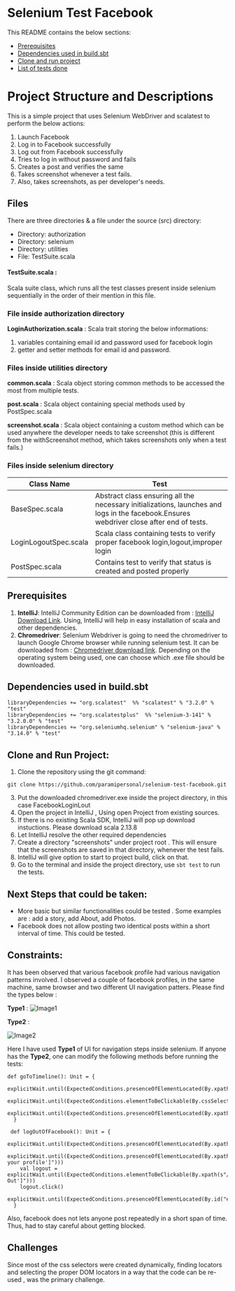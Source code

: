 # Selenium Test Facebook

This README contains the below sections:
* [Prerequisites](#prerequisites)
* [Dependencies used in build.sbt](#dependencies-used-in-buildsbt)
* [Clone and run project](#clone-and-run-project)
* [List of tests done](#list-of-tests-done)

# Project Structure and Descriptions
This is a simple project that uses Selenium WebDriver and scalatest
to perform the below actions:
1. Launch Facebook
2. Log in to Facebook successfully
3. Log out from Facebook successfully
4. Tries to log in without password and fails
5. Creates a post and verifies the same
6. Takes screenshot whenever a test fails.
7. Also, takes screenshots, as per developer's needs.

## Files
There are three directories & a file under the source (src) directory:
* Directory: authorization
* Directory: selenium
* Directory: utilities
* File: TestSuite.scala 

#### **TestSuite.scala** : 

Scala suite class, which runs all the test classes present inside selenium
sequentially in the order of their mention in this file.

### File inside **authorization** directory 

**LoginAuthorization.scala** : Scala trait storing the below informations: 
1. variables containing email id and password used for facebook login
2. getter and setter methods for email id and password.

### Files inside **utilities** directory

**common.scala** : Scala object storing common methods to be accessed the most from multiple tests.

**post.scala** : Scala object containing special methods used by PostSpec.scala

**screenshot.scala** : Scala object containing a custom method which can be used anywhere the developer needs to 
take screenshot (this is different from the withScreenshot method, which takes screenshots only when a test fails.)

### Files inside **selenium** directory

| Class Name            | Test                                                                                                                                     |
|-----------------------|------------------------------------------------------------------------------------------------------------------------------------------|
| BaseSpec.scala        | Abstract class ensuring all the necessary initializations, launches and logs in the facebook.Ensures webdriver close after end of tests. |        
| LoginLogoutSpec.scala | Scala class containing tests to verify proper facebook login,logout,improper login                                                       |
| PostSpec.scala        | Contains test to verify that status is created and posted properly                                                                       |        


## Prerequisites
1. **IntelliJ**: IntelliJ Community Edition can be downloaded from : [IntelliJ Download Link](https://www.jetbrains.com/idea/download/#section=windows). Using, IntelliJ will help in easy installation of scala and other dependencies.
2. **Chromedriver**: Selenium Webdriver is going to need the chromedriver to launch Google Chrome browser while running selenium test.
   It can be downloaded from : [Chromedriver download link](https://chromedriver.chromium.org/downloads). Depending on the operating system being
   used, one can choose which .exe file should be downloaded.

## Dependencies used in build.sbt
```
libraryDependencies += "org.scalatest"  %% "scalatest" % "3.2.0" % "test"
libraryDependencies += "org.scalatestplus"  %% "selenium-3-141" % "3.2.0.0" % "test"
libraryDependencies += "org.seleniumhq.selenium" % "selenium-java" % "3.14.0" % "test"
```

## Clone and Run Project:
1. Clone the repository using the git command:
```
git clone https://github.com/paramipersonal/selenium-test-facebook.git
```
3. Put the downloaded chromedriver.exe inside the project directory, in this case FacebookLoginLout
4. Open the project in IntelliJ , Using open Project from existing sources.
5. If there is no existing Scala SDK, IntelliJ will pop up download instuctions. Please download scala 2.13.8
6. Let IntelliJ resolve the other required dependencies
7. Create a directory "screenshots" under project root . This will ensure that the screenshots are saved in that directory, whenever the test fails.
8. IntelliJ will give option to start to project build, click on that.
9. Go to the terminal and inside the project directory, use ```sbt test``` to run the tests.

## Next Steps that could be taken: 
* More basic but similar functionalities could be tested . Some examples are : add a story, add About, add Photos.
* Facebook does not allow posting two identical posts within a short interval of time. This could be tested.

## Constraints: 

It has been observed that various facebook profile had various navigation patterns involved.
I observed a couple of facebook profiles, in the same machine, same browser and two different UI navigation patters.
Please find the types below :

**Type1** :
![Image1](https://github.com/paramipersonal/selenium-test-facebook/blob/dev/parami-branch-7/images/UI_test1.PNG)



**Type2** : 

![Image2](https://github.com/paramipersonal/selenium-test-facebook/blob/dev/parami-branch-7/images/UI_test2.PNG)


Here I have used **Type1** of UI for navigation steps inside selenium.
If anyone has the **Type2**, one can modify the following methods before running the tests: 
```
def goToTimeline(): Unit = {
    explicitWait.until(ExpectedConditions.presenceOfElementLocated(By.xpath("/html/body/div[1]/div/div[1]/div/div[1]/div[1]/div/div[1]/span/div/div[2]"))).click()
    explicitWait.until(ExpectedConditions.elementToBeClickable(By.cssSelector("a[href='/me/']"))).click()
    explicitWait.until(ExpectedConditions.presenceOfElementLocated(By.xpath("//span[.='Photos']")))
  }
```

```
 def logOutOfFacebook(): Unit = {
    explicitWait.until(ExpectedConditions.presenceOfElementLocated(By.xpath("/html/body/div[1]/div/div[1]/div/div[1]/div[1]/div/div[1]/span/div/div[2]"))).click()
    explicitWait.until(ExpectedConditions.presenceOfElementLocated(By.xpath(s"//span[.='See your profile']")))
    val logout = explicitWait.until(ExpectedConditions.elementToBeClickable(By.xpath(s"//span[.='Log Out']")))
    logout.click()
    explicitWait.until(ExpectedConditions.presenceOfElementLocated(By.id("email")))
  }
```

Also, facebook does not lets anyone post repeatedly in a short span of time. Thus, had to stay
careful about getting blocked. 

## Challenges

Since most of the css selectors were created dynamically, finding locators and selecting the proper 
DOM locators in a way that the code can be re-used , was the primary challenge. 


